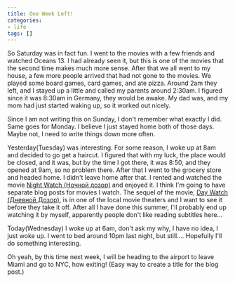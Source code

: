```yaml
---
title: One Week Left!
categories:
- life
tags: []
---
```

So Saturday was in fact fun. I went to the movies with a few friends and watched Oceans 13. I had already seen it, but this is one of the movies that the second time makes much more sense. After that we all went to my house, a few more people arrived that had not gone to the movies. We played some board games, card games, and ate pizza. Around 2am they left, and I stayed up a little and called my parents around 2:30am. I figured since it was 8:30am in Germany, they would be awake. My dad was, and my mom had just started waking up, so it worked out nicely.

Since I am not writing this on Sunday, I don't remember what exactly I did. Same goes for Monday. I believe I just stayed home both of those days. Maybe not, I need to write things down more often.

Yesterday(Tuesday) was interesting. For some reason, I woke up at 8am and decided to go get a haircut. I figured that with my luck, the place would be closed, and it was, but by the time I got there, it was 8:50, and they opened at 9am, so no problem there. After that I went to the grocery store and headed home. I didn't leave home after that. I rented and watched the movie <a href="http://imdb.com/title/tt0403358/">Night Watch (Ночной дозор)</a> and enjoyed it. I think I'm going to have separate blog posts for movies I watch. The sequel of the movie, <a href="http://imdb.com/title/tt0409904/">Day Watch (Дневной Дозор)</a>, is in one of the local movie theaters and I want to see it before they take it off. After all I have done this summer, I'll probably end up watching it by myself, apparently people don't like reading subtitles here...

Today(Wednesday) I woke up at 6am, don't ask my why, I have no idea, I just woke up. I went to bed around 10pm last night, but still.... Hopefully I'll do something interesting.

Oh yeah, by this time next week, I will be heading to the airport to leave Miami and go to NYC, how exiting! (Easy way to create a title for the blog post.)
